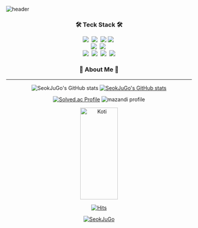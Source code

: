 ![header](https://capsule-render.vercel.app/api?type=waving&color=timeauto&height=200&section=header&text=Seokju%20Go&fontColor=FFFFFFfontSize=90&fontAlign=62&fontAlignY=32&desc=""&descSize=25&descAlign=85&descAlignY=50)

<h3 align="center">🛠 Teck Stack 🛠</h3>
<p align="center">
  <img src="https://img.shields.io/badge/Java-007396?style=flat&logo=Java&logoColor=white"/></a>&nbsp
  <img src="https://img.shields.io/badge/Python-white?style=flat&logo=Python&logoColor=#3776AB"/></a>&nbsp
  <img src="https://img.shields.io/badge/Markdown-000000?style=flat&logo=Markdown&logoColor=white"/>
  <img src="https://img.shields.io/badge/JavaScript-F7DF1E?style=flat&logo=JavaScript&logoColor=white"/></a>&nbsp</a>
  <br>
  <img src="https://img.shields.io/badge/MySQL-4479A1?style=flat&logo=MySQL&logoColor=white"/></a>&nbsp
  <img src="https://img.shields.io/badge/Android Studio-3DDC84?style=flat&logo=Android Studio&logoColor=white"/></a>&nbsp
  <br>
  <img src="https://img.shields.io/badge/Discord-5865F2?style=flat&logo=Discord&logoColor=white"/></a>&nbsp
  <img src="https://img.shields.io/badge/Slack-4A154B?style=flat&logo=Slack&logoColor=white"/></a>&nbsp
  <img src="https://img.shields.io/badge/GitHub-gray?style=flat&logo=GitHub&logoColor=black"/></a>&nbsp
  <img src="https://img.shields.io/badge/Git-blue?style=flat&logo=Git&logoColor=F05032"/></a>
</p>




<h3 align="center"> 🎳 About Me 🎳 </h3>

</p>




<!-- Light Mode -->
<div align="center"> 

---

![SeokJuGo's GitHub stats](https://github-readme-stats.vercel.app/api?username=SeokJuGo&show_icons=true&theme=dark )
[![SeokJuGo's GitHub stats](https://github-readme-stats.vercel.app/api/top-langs/?username=SeokJuGo&custom_title=My&nbsp;Language&hide=jupyter%20notebook&layout=compact&theme=dark&show_icons=true)](https://github.com/SeokJuGo/github-readme-stats)



  
[![Solved.ac Profile](http://mazassumnida.wtf/api/v2/generate_badge?boj=hgoa2000)](https://solved.ac/hgoa2000/) 
![mazandi profile](http://mazandi.herokuapp.com/api?handle=hgoa2000&theme=cold)
</a>


<img align="center" src="https://github-readme-streak-stats.herokuapp.com/?user=SeokJuGo&theme=indian-flag" alt="Koti" height="250px" width="45%" />

        
[![Hits](https://hits.seeyoufarm.com/api/count/incr/badge.svg?url=https%3A%2F%2Fgithub.com%2FSeokJuGo%2Fhit-counter&count_bg=%235EB6C8&title_bg=%23E3CBCB&icon=&icon_color=%23ACE6E6&title=hits&edge_flat=false)](https://hits.seeyoufarm.com)
        
<a href="https://github.com/ryo-ma/github-profile-trophy"><img src="https://github-profile-trophy.vercel.app/?username=SeokJuGo" alt="SeokJuGo" /></a>






</div> 



<!-- Dark Mode -->


</div>
<!--
**SeokJuGo/SeokJuGo** is a ✨ _special_ ✨ repository because its `README.md` (this file) appears on your GitHub profile.

Here are some ideas to get you started:

- 🔭 I’m currently working on ...
- 🌱 I’m currently learning ...
- 👯 I’m looking to collaborate on ...
- 🤔 I’m looking for help with ...
- 💬 Ask me about ...
- 📫 How to reach me: ...
- 😄 Pronouns: ...
- ⚡ Fun fact: ...
-->

